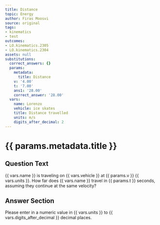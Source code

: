 ```yaml
---
title: Distance
topic: Energy
author: Firas Moosvi
source: original
tags:
- kinematics
- test
outcomes:
- LO.kinematics.2305
- LO.kinematics.2304
assets: null
substitutions:
  correct_answers: {}
  params:
    metadata:
      title: Distance
    v: '4.00'
    t: '7.00'
    ans1: '28.00'
    correct_answer: '28.00'
  vars:
    name: Lorenzo
    vehicle: ice skates
    title: Distance travelled
    units: m/s
    digits_after_decimal: 2
---
```

# {{ params.metadata.title }}
## Question Text

{{ vars.name }} is traveling on {{ vars.vehicle }} at {{ params.v }} {{ vars.units }}.
How far does {{ vars.name }} travel in {{ params.t }} seconds, assuming they continue at the same velocity?
## Answer Section

Please enter in a numeric value in {{ vars.units }} to {{ vars.digits_after_decimal }} decimal places.
